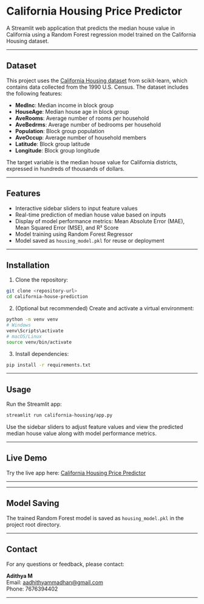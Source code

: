 # California Housing Price Predictor

A Streamlit web application that predicts the median house value in California using a Random Forest regression model trained on the California Housing dataset.

---

## Dataset

This project uses the [California Housing dataset](https://scikit-learn.org/stable/modules/generated/sklearn.datasets.fetch_california_housing.html) from scikit-learn, which contains data collected from the 1990 U.S. Census. The dataset includes the following features:

- **MedInc**: Median income in block group
- **HouseAge**: Median house age in block group
- **AveRooms**: Average number of rooms per household
- **AveBedrms**: Average number of bedrooms per household
- **Population**: Block group population
- **AveOccup**: Average number of household members
- **Latitude**: Block group latitude
- **Longitude**: Block group longitude

The target variable is the median house value for California districts, expressed in hundreds of thousands of dollars.

---

## Features

- Interactive sidebar sliders to input feature values
- Real-time prediction of median house value based on inputs
- Display of model performance metrics: Mean Absolute Error (MAE), Mean Squared Error (MSE), and R² Score
- Model training using Random Forest Regressor
- Model saved as `housing_model.pkl` for reuse or deployment

---

## Installation

1. Clone the repository:

```bash
git clone <repository-url>
cd california-house-prediction
```

2. (Optional but recommended) Create and activate a virtual environment:

```bash
python -m venv venv
# Windows
venv\Scripts\activate
# macOS/Linux
source venv/bin/activate
```

3. Install dependencies:

```bash
pip install -r requirements.txt
```

---

## Usage

Run the Streamlit app:

```bash
streamlit run california-housing/app.py
```

Use the sidebar sliders to adjust feature values and view the predicted median house value along with model performance metrics.

---

## Live Demo

Try the live app here: [California Housing Price Predictor](https://california-housing-predictor-wjyjpoxgxdqrkcj5xmghzl.streamlit.app/)

---


---

## Model Saving

The trained Random Forest model is saved as `housing_model.pkl` in the project root directory.

---

## Contact

For any questions or feedback, please contact:

**Adithya M**  
Email: aadhithyammadhan@gmail.com  
Phone: 7676394402

---


